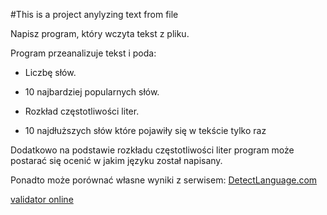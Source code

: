 #This is a project anylyzing text from file


Napisz program, który wczyta tekst z pliku.

Program przeanalizuje tekst i poda:

* Liczbę słów.

* 10 najbardziej popularnych słów.

* Rozkład częstotliwości liter.

* 10 najdłuższych słów które pojawiły się w tekście tylko raz


Dodatkowo na podstawie rozkładu częstotliwości liter program może
postarać się ocenić w jakim języku został napisany.

Ponadto może porównać własne wyniki z serwisem:
[DetectLanguage.com](DetectLanguage.com)

[validator online](http://ewalidator.pl/generator-numeru-dowodu-osobistego)
